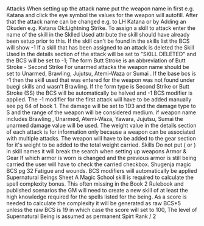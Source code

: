 # 
Attacks
When setting up the attack name  put the weapon name in first e.g. Katana and click the eye symbol the values for the weapon will autofill. After that the attack name can be changed e.g. to LH Katana or  by Adding an Okuden e.g. Katana Ok:Lightning Strike. 
To assign a skill to attack enter the name of the skill in the Sklled Used attribute the skill should have already been setup prior to this.  If the skill can't be found in the skills list the BCS will show -1
If a skill that has been assigned to an attack is deleted the Skill Used  in the details section of the attack will be set to "SKILL DELETED" and  the BCS will be set to -1;
The form Butt Stroke is an abbreviation of Butt Stroke  - Second Strike
For unarmed attacks the weapon name should be set to Unarmed, Brawling, Jujutsu, Atemi-Waza or Sumai . 
If the base bcs is -1 then the skill used that was entered for the weapon was not found under buegi skills and wasn't Brawling.
If the form type is Second Strike or Butt Stroke (SS) the BCS will be automatically be halved and  -1 BCS modifier is applied. The -1 modifier for the first attack will have to be added manually see pg 64 of book 1. The damage  will be set to 1D3 and the damage type to S and the range of the weapon will be considered medium.
if weapon name includes Brawling , Unarmed,  Atemi-Waza,  Yawara,  Jujutsu, Sumai the unarmed damage value will be used.
The weight value in the details section of each attack  is for information only because a weapon can be associated with multiple attacks. The weapon will have to be added to the gear section for it's weight to be added to the total weight carried.
Skills
Do not put ( or ) in skill names it will break the search when setting up weapons
Armor & Gear
If which armor is worn is changed and the previous armor is still being carried the user will have to check the carried checkbox. 
Shugenja magic BCS
pg 32 Fatigue and wounds. BCS modifiers will automatically be applied
Supernatural Beings Sheet
A Magic School skill is required to calculate the spell complexity bonus. This often missing in the Book 2 Rulebook  and published scenarios the GM will need to create a new skill of at least the high  knowledge required for the spells listed for the being. As a score is needed to calculate the complexity it will be generated as raw BCS*5 unless the raw BCS is 19 in which case the score will set to 100, 
The level of Supernatural Being is assumed as permanent Spirt Rank / 2
